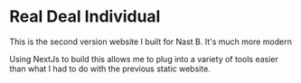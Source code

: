 # Real Deal Individual

This is the second version website I built for Nast B. It's much more modern

Using NextJs to build this allows me to plug into a variety of tools easier than what I had to do with the previous static website.
